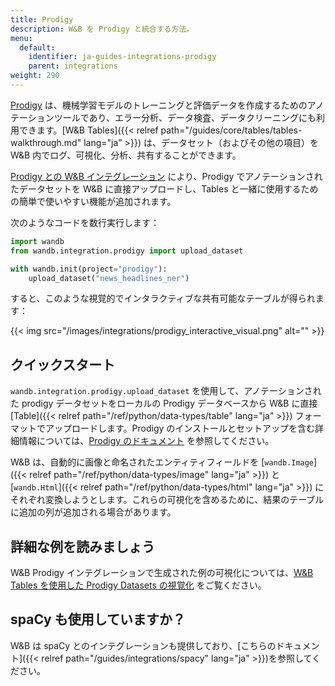```yaml
---
title: Prodigy
description: W&B を Prodigy と統合する方法。
menu:
  default:
    identifier: ja-guides-integrations-prodigy
    parent: integrations
weight: 290
---
```


[Prodigy](https://prodi.gy/) は、機械学習モデルのトレーニングと評価データを作成するためのアノテーションツールであり、エラー分析、データ検査、データクリーニングにも利用できます。[W&B Tables]({{< relref path="/guides/core/tables/tables-walkthrough.md" lang="ja" >}}) は、データセット（およびその他の項目）を W&B 内でログ、可視化、分析、共有することができます。

[Prodigy との W&B インテグレーション](https://github.com/wandb/wandb/blob/master/wandb/integration/prodigy/prodigy.py) により、Prodigy でアノテーションされたデータセットを W&B に直接アップロードし、Tables と一緒に使用するための簡単で使いやすい機能が追加されます。

次のようなコードを数行実行します：

```python
import wandb
from wandb.integration.prodigy import upload_dataset

with wandb.init(project="prodigy"):
    upload_dataset("news_headlines_ner")
```

すると、このような視覚的でインタラクティブな共有可能なテーブルが得られます：

{{< img src="/images/integrations/prodigy_interactive_visual.png" alt="" >}}

## クイックスタート

`wandb.integration.prodigy.upload_dataset` を使用して、アノテーションされた prodigy データセットをローカルの Prodigy データベースから W&B に直接 [Table]({{< relref path="/ref/python/data-types/table" lang="ja" >}}) フォーマットでアップロードします。Prodigy のインストールとセットアップを含む詳細情報については、[Prodigy のドキュメント](https://prodi.gy/docs/) を参照してください。

W&B は、自動的に画像と命名されたエンティティフィールドを [`wandb.Image`]({{< relref path="/ref/python/data-types/image" lang="ja" >}}) と [`wandb.Html`]({{< relref path="/ref/python/data-types/html" lang="ja" >}}) にそれぞれ変換しようとします。これらの可視化を含めるために、結果のテーブルに追加の列が追加される場合があります。

## 詳細な例を読みましょう

W&B Prodigy インテグレーションで生成された例の可視化については、[W&B Tables を使用した Prodigy Datasets の視覚化](https://wandb.ai/kshen/prodigy/reports/Visualizing-Prodigy-Datasets-Using-W-B-Tables--Vmlldzo5NDE2MTc) をご覧ください。  

## spaCy も使用していますか？

W&B は spaCy とのインテグレーションも提供しており、[こちらのドキュメント]({{< relref path="/guides/integrations/spacy" lang="ja" >}})を参照してください。